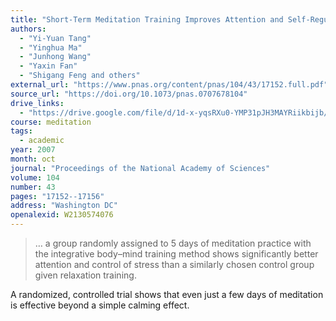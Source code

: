 ```yaml
---
title: "Short-Term Meditation Training Improves Attention and Self-Regulation"
authors:
  - "Yi-Yuan Tang"
  - "Yinghua Ma"
  - "Junhong Wang"
  - "Yaxin Fan"
  - "Shigang Feng and others"
external_url: "https://www.pnas.org/content/pnas/104/43/17152.full.pdf"
source_url: "https://doi.org/10.1073/pnas.0707678104"
drive_links:
  - "https://drive.google.com/file/d/1d-x-yqsRXu0-YMP31pJH3MAYRiikbijb/view?usp=drivesdk"
course: meditation
tags:
  - academic
year: 2007
month: oct
journal: "Proceedings of the National Academy of Sciences"
volume: 104
number: 43
pages: "17152--17156"
address: "Washington DC"
openalexid: W2130574076
---
```


> … a group randomly assigned to 5 days of meditation practice with the integrative body–mind training method shows significantly better attention and control of stress than a similarly chosen control group given relaxation training.

A randomized, controlled trial shows that even just a few days of meditation is effective beyond a simple calming effect.
